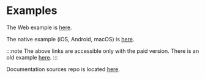 # Examples

The Web example is [here](https://github.com/react-native-google-signin/google-signin-next/tree/main/web-example).

The native example (iOS, Android, macOS) is [here](https://github.com/react-native-google-signin/google-signin-next/tree/main/example).

:::note
The above links are accessible only with the paid version. There is an old example [here](https://github.com/react-native-google-signin/google-signin/tree/master/example).
:::

Documentation sources repo is located [here](https://github.com/react-native-google-signin/docs).
